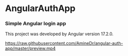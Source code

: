 # AngularAuthApp
### Simple Angular login app

This project was developed by Angular version 17.2.0.

https://raw.githubusercontent.com/AmineDr/angular-auth-app/master/preview.mp4

